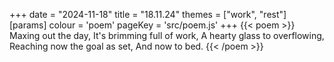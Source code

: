 +++
date = "2024-11-18"
title = "18.11.24"
themes = ["work", "rest"]
[params]
  colour = 'poem'
  pageKey = 'src/poem.js'
+++
{{< poem >}}
Maxing out the day,
It's brimming full of work,
A hearty glass to overflowing,
Reaching now the goal as set,
And now to bed.
{{< /poem >}}